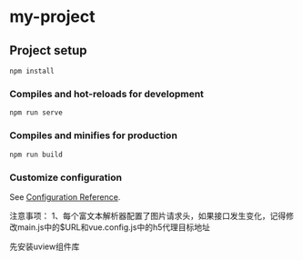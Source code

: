 # my-project

## Project setup
```
npm install
```

### Compiles and hot-reloads for development
```
npm run serve
```

### Compiles and minifies for production
```
npm run build
```

### Customize configuration
See [Configuration Reference](https://cli.vuejs.org/config/).

注意事项：
1、每个富文本解析器配置了图片请求头，如果接口发生变化，记得修改main.js中的$URL和vue.config.js中的h5代理目标地址

先安装uview组件库
